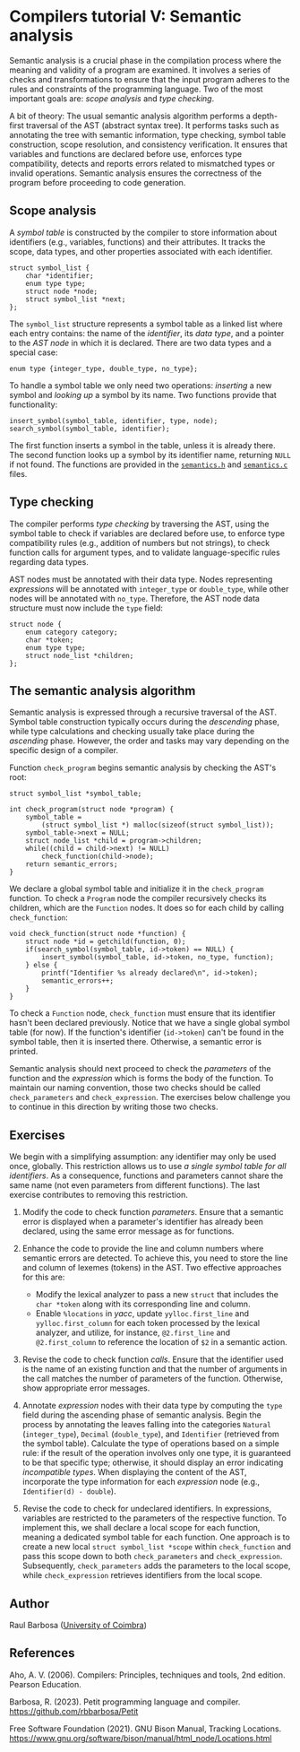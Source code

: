 # Compilers tutorial V: Semantic analysis

Semantic analysis is a crucial phase in the compilation process where the meaning and validity of a program are examined. It involves a series of checks and transformations to ensure that the input program adheres to the rules and constraints of the programming language. Two of the most important goals are: _scope analysis_ and _type checking_.

A bit of theory: The usual semantic analysis algorithm performs a depth-first traversal of the AST (abstract syntax tree). It performs tasks such as annotating the tree with semantic information, type checking, symbol table construction, scope resolution, and consistency verification. It ensures that variables and functions are declared before use, enforces type compatibility, detects and reports errors related to mismatched types or invalid operations. Semantic analysis ensures the correctness of the program before proceeding to code generation.

## Scope analysis

A _symbol table_ is constructed by the compiler to store information about identifiers (e.g., variables, functions) and their attributes. It tracks the scope, data types, and other properties associated with each identifier.

    struct symbol_list {
        char *identifier;
        enum type type;
        struct node *node;
        struct symbol_list *next;
    };

The ``symbol_list`` structure represents a symbol table as a linked list where each entry contains: the name of the _identifier_, its _data type_, and a pointer to the _AST node_ in which it is declared. There are two data types and a special case:

    enum type {integer_type, double_type, no_type};

To handle a symbol table we only need two operations: _inserting_ a new symbol and _looking up_ a symbol by its name. Two functions provide that functionality:

    insert_symbol(symbol_table, identifier, type, node);
    search_symbol(symbol_table, identifier);

The first function inserts a symbol in the table, unless it is already there. The second function looks up a symbol by its identifier name, returning ``NULL`` if not found. The functions are provided in the [``semantics.h``](https://github.com/rbbarbosa/Petit/blob/main/tutorial/p5_source/semantics.h) and [``semantics.c``](https://github.com/rbbarbosa/Petit/blob/main/tutorial/p5_source/semantics.c) files.

## Type checking

The compiler performs _type checking_ by traversing the AST, using the symbol table to check if variables are declared before use, to enforce type compatibility rules (e.g., addition of numbers but not strings), to check function calls for argument types, and to validate language-specific rules regarding data types.

AST nodes must be annotated with their data type. Nodes representing _expressions_ will be annotated with ``integer_type`` or ``double_type``, while other nodes will be annotated with ``no_type``. Therefore, the AST node data structure must now include the ``type`` field:

    struct node {
        enum category category;
        char *token;
        enum type type;
        struct node_list *children;
    };

## The semantic analysis algorithm

Semantic analysis is expressed through a recursive traversal of the AST. Symbol table construction typically occurs during the _descending_ phase, while type calculations and checking usually take place during the _ascending_ phase. However, the order and tasks may vary depending on the specific design of a compiler.

Function ``check_program`` begins semantic analysis by checking the AST's root:

    struct symbol_list *symbol_table;

    int check_program(struct node *program) {
        symbol_table =
            (struct symbol_list *) malloc(sizeof(struct symbol_list));
        symbol_table->next = NULL;
        struct node_list *child = program->children;
        while((child = child->next) != NULL)
            check_function(child->node);
        return semantic_errors;
    }

We declare a global symbol table and initialize it in the ``check_program`` function. To check a ``Program`` node the compiler recursively checks its children, which are the ``Function`` nodes. It does so for each child by calling ``check_function``:

    void check_function(struct node *function) {
        struct node *id = getchild(function, 0);
        if(search_symbol(symbol_table, id->token) == NULL) {
            insert_symbol(symbol_table, id->token, no_type, function);
        } else {
            printf("Identifier %s already declared\n", id->token);
            semantic_errors++;
        }
    }

To check a ``Function`` node, ``check_function`` must ensure that its identifier hasn't been declared previously. Notice that we have a single global symbol table (for now). If the function's identifier (``id->token``) can't be found in the symbol table, then it is inserted there. Otherwise, a semantic error is printed.

Semantic analysis should next proceed to check the _parameters_ of the function and the _expression_ which is forms the body of the function. To maintain our naming convention, those two checks should be called ``check_parameters`` and ``check_expression``. The exercises below challenge you to continue in this direction by writing those two checks.

## Exercises

We begin with a simplifying assumption: any identifier may only be used once, globally. This restriction allows us to use _a single symbol table for all identifiers_. As a consequence, functions and parameters cannot share the same name (not even parameters from different functions). The last exercise contributes to removing this restriction.

1. Modify the code to check function _parameters_. Ensure that a semantic error is displayed when a parameter's identifier has already been declared, using the same error message as for functions.

2. Enhance the code to provide the line and column numbers where semantic errors are detected. To achieve this, you need to store the line and column of lexemes (tokens) in the AST. Two effective approaches for this are:
    * Modify the lexical analyzer to pass a new ``struct`` that includes the ``char *token`` along with its corresponding line and column.
    * Enable ``%locations`` in _yacc_, update ``yylloc.first_line`` and ``yylloc.first_column`` for each token processed by the lexical analyzer, and utilize, for instance, ``@2.first_line`` and ``@2.first_column`` to reference the location of ``$2`` in a semantic action.

3. Revise the code to check function _calls_. Ensure that the identifier used is the name of an existing function and that the number of arguments in the call matches the number of parameters of the function. Otherwise, show appropriate error messages.

4. Annotate _expression_ nodes with their data type by computing the ``type`` field during the ascending phase of semantic analysis. Begin the process by annotating the leaves falling into the categories ``Natural`` (``integer_type``), ``Decimal`` (``double_type``), and ``Identifier`` (retrieved from the symbol table). Calculate the type of operations based on a simple rule: if the result of the operation involves only one type, it is guaranteed to be that specific type; otherwise, it should display an error indicating _incompatible types_. When displaying the content of the AST, incorporate the type information for each _expression_ node (e.g., ``Identifier(d) - double``).

5. Revise the code to check for undeclared identifiers. In expressions, variables are restricted to the parameters of the respective function. To implement this, we shall declare a local scope for each function, meaning a dedicated symbol table for each function. One approach is to create a new local ``struct symbol_list *scope`` within ``check_function`` and pass this scope down to both ``check_parameters`` and ``check_expression``. Subsequently, ``check_parameters`` adds the parameters to the local scope, while ``check_expression`` retrieves identifiers from the local scope.

## Author

Raul Barbosa ([University of Coimbra](https://apps.uc.pt/mypage/faculty/uc26844))

## References

Aho, A. V. (2006). Compilers: Principles, techniques and tools, 2nd edition. Pearson Education.

Barbosa, R. (2023). Petit programming language and compiler.  
https://github.com/rbbarbosa/Petit

Free Software Foundation (2021). GNU Bison Manual, Tracking Locations.
https://www.gnu.org/software/bison/manual/html_node/Locations.html